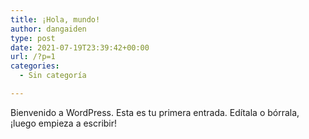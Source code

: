 ```yaml
---
title: ¡Hola, mundo!
author: dangaiden
type: post
date: 2021-07-19T23:39:42+00:00
url: /?p=1
categories:
  - Sin categoría

---
```

Bienvenido a WordPress. Esta es tu primera entrada. Edítala o bórrala, ¡luego empieza a escribir!
